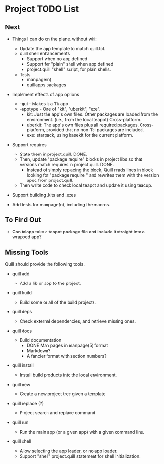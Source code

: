 # Project TODO List

## Next

* Things I can do on the plane, without wifi:
  * Update the app template to match quill.tcl.
  * quill shell enhancements
    * Support when no app defined
    * Support for "plain" shell when app defined
    * project.quill "shell" script, for plain shells.
  * Tests
    * manpage(n)
    * quillapps packages

* Implement effects of app options
  * -gui - Makes it a Tk app
  * -apptype - One of "kit", "uberkit", "exe".
    * kit: Just the app's own files.  Other packages are loaded from
      the environment. (i.e., from the local teapot)  Cross-platform.
    * uberkit: The app's own files plus all required packages.
      Cross-platform, provided that no non-Tcl packages are included.
    * exe: starpack, using basekit for the current platform.
* Support requires.
  * State them in project.quill. DONE.
  * Then, update "package require" blocks in project libs so that versions
    match requires in project.quill.  DONE.
    * Instead of simply replacing the block, Quill reads lines in block
      looking for "package require <package>" and rewrites them with the
      version spec from project.quill.
  * Then write code to check local teapot and update it using teacup.
* Support building .kits and .exes
* Add tests for manpage(n), including the macros.

## To Find Out

* Can tclapp take a teapot package file and include it straight into a
  wrapped app?

## Missing Tools

Quill should provide the following tools.

* quill add
  * Add a lib or app to the project.

* quill build
  * Build some or all of the build projects.

* quill deps
  * Check external dependencies, and retrieve missing ones.

* quill docs
  * Build documentation
    * DONE Man pages in manpage(5) format
    * Markdown?
    * A fancier format with section numbers?

* quill install
  * Install build products into the local environment.

* quill new
  * Create a new project tree given a template

* quill replace (?)
  * Project search and replace command

* quill run
  * Run the main app (or a given app) with a given command line.

* quill shell
  * Allow selecting the app loader, or no app loader.
  * Support "shell" project.quill statement for shell initialization.
